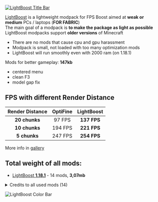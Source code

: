 [![LightBoost Title Bar](https://i.imgur.com/2JkYPP8.png)](https://modrinth.com/modpack/lightboost)

[LightBoost](https://modrinth.com/modpack/lightboost) is a lightweight modpack for FPS Boost aimed at **weak or medium** PCs / laptops (**FOR FABRIC**)\
The main goal of a modpack is **to make the package as light as possible**\
LightBoost modpacks support **older versions** of Minecraft

- There are no mods that cause cpu and gpu harassment
- Modpack is small, not loaded with too many optimization mods
- LightBoost will run smoothly even with 2000 ram (on 1.18.1)

Mods for better gameplay: **147kb**
- centered menu
- clean F3
- model gap fix



## FPS with different Render Distance

| Render Distance               | OptiFine               | **LightBoost**              |
|:---------------------:|:---------------------:|:---------------------:|
| **20 chunks**            | 97 FPS              | **137 FPS**             |
| **10 chunks**            | 194 FPS              | **221 FPS**             |
| **5 chunks**            | 247 FPS              | **254 FPS**             |

More info in [gallery](https://modrinth.com/modpack/lightboost/gallery)

## Total weight of all mods:
- [LightBoost **1.18.1**](https://modrinth.com/modpack/lightboost/version/1.1-1.18.1) -  14 mods, **3,07mb**



<details>
<summary>Credits to all used mods (14)</summary>

- Clean F3 (https://modrinth.com/mod/clean-f3)
- Sodium (https://modrinth.com/mod/sodium)
- Reese's Sodium Options (https://modrinth.com/mod/reeses-sodium-options)
- Starlight (Fabric) (https://modrinth.com/mod/starlight)
- Dynamic FPS (https://modrinth.com/mod/dynamic-fps)
- Fabric API (https://modrinth.com/mod/fabric-api)
- No Fog (https://modrinth.com/mod/no_fog)
- Model Gap Fix (https://modrinth.com/mod/modelfix)
- More Culling (https://modrinth.com/mod/moreculling)
- Skip Transitions (https://modrinth.com/mod/skip-transitions)
- MidnightLib (https://modrinth.com/mod/midnightlib)
- Krypton (https://modrinth.com/mod/krypton)
- No Telemetry (https://modrinth.com/mod/no-telemetry)
- LazyDFU (https://modrinth.com/mod/lazydfu)

</details>


![LightBoost Color Bar](https://i.imgur.com/ikl5Ddm.png)
